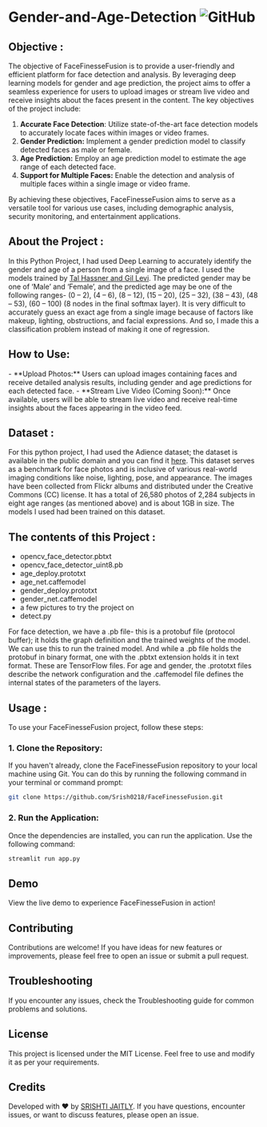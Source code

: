 # Gender-and-Age-Detection   <img alt="GitHub" src="https://img.shields.io/github/license/smahesh29/Gender-and-Age-Detection">


<h2>Objective :</h2>
The objective of FaceFinesseFusion is to provide a user-friendly and efficient platform for face detection and analysis. By leveraging deep learning models for gender and age prediction, the project aims to offer a seamless experience for users to upload images or stream live video and receive insights about the faces present in the content. The key objectives of the project include:

1. **Accurate Face Detection**: Utilize state-of-the-art face detection models to accurately locate faces within images or video frames.
2. **Gender Prediction:** Implement a gender prediction model to classify detected faces as male or female.
3. **Age Prediction:** Employ an age prediction model to estimate the age range of each detected face.
4. **Support for Multiple Faces:** Enable the detection and analysis of multiple faces within a single image or video frame.

By achieving these objectives, FaceFinesseFusion aims to serve as a versatile tool for various use cases, including demographic analysis, security monitoring, and entertainment applications.
<h2>About the Project :</h2>
<p>In this Python Project, I had used Deep Learning to accurately identify the gender and age of a person from a single image of a face. I used the models trained by <a href="https://talhassner.github.io/home/projects/Adience/Adience-data.html">Tal Hassner and Gil Levi</a>. The predicted gender may be one of ‘Male’ and ‘Female’, and the predicted age may be one of the following ranges- (0 – 2), (4 – 6), (8 – 12), (15 – 20), (25 – 32), (38 – 43), (48 – 53), (60 – 100) (8 nodes in the final softmax layer). It is very difficult to accurately guess an exact age from a single image because of factors like makeup, lighting, obstructions, and facial expressions. And so, I made this a classification problem instead of making it one of regression.</p>

<h2>How to Use:</h2>
- **Upload Photos:** Users can upload images containing faces and receive detailed analysis results, including gender and age predictions for each detected face.
- **Stream Live Video (Coming Soon):** Once available, users will be able to stream live video and receive real-time insights about the faces appearing in the video feed.

<h2>Dataset :</h2>
<p>For this python project, I had used the Adience dataset; the dataset is available in the public domain and you can find it <a href="https://www.kaggle.com/ttungl/adience-benchmark-gender-and-age-classification">here</a>. This dataset serves as a benchmark for face photos and is inclusive of various real-world imaging conditions like noise, lighting, pose, and appearance. The images have been collected from Flickr albums and distributed under the Creative Commons (CC) license. It has a total of 26,580 photos of 2,284 subjects in eight age ranges (as mentioned above) and is about 1GB in size. The models I used had been trained on this dataset.</p>

<h2>The contents of this Project :</h2>
<ul>
  <li>opencv_face_detector.pbtxt</li>
  <li>opencv_face_detector_uint8.pb</li>
  <li>age_deploy.prototxt</li>
  <li>age_net.caffemodel</li>
  <li>gender_deploy.prototxt</li>
  <li>gender_net.caffemodel</li>
  <li>a few pictures to try the project on</li>
  <li>detect.py</li>
 </ul>
 <p>For face detection, we have a .pb file- this is a protobuf file (protocol buffer); it holds the graph definition and the trained weights of the model. We can use this to run the trained model. And while a .pb file holds the protobuf in binary format, one with the .pbtxt extension holds it in text format. These are TensorFlow files. For age and gender, the .prototxt files describe the network configuration and the .caffemodel file defines the internal states of the parameters of the layers.</p>
 
 <h2>Usage :</h2>
To use your FaceFinesseFusion project, follow these steps:

### 1. Clone the Repository:

If you haven't already, clone the FaceFinesseFusion repository to your local machine using Git. You can do this by running the following command in your terminal or command prompt:

```bash
git clone https://github.com/Srish0218/FaceFinesseFusion.git
```

### 2. Run the Application:

Once the dependencies are installed, you can run the application. Use the following command:

```bash
streamlit run app.py
```
## Demo
View the live demo to experience FaceFinesseFusion in action!

## Contributing
Contributions are welcome! If you have ideas for new features or improvements, please feel free to open an issue or submit a pull request.

## Troubleshooting
If you encounter any issues, check the Troubleshooting guide for common problems and solutions.

## License
This project is licensed under the MIT License. Feel free to use and modify it as per your requirements.

## Credits
Developed with ❤ by [SRISHTI JAITLY](https://github.com/Srish0218).
If you have questions, encounter issues, or want to discuss features, please open an issue.
